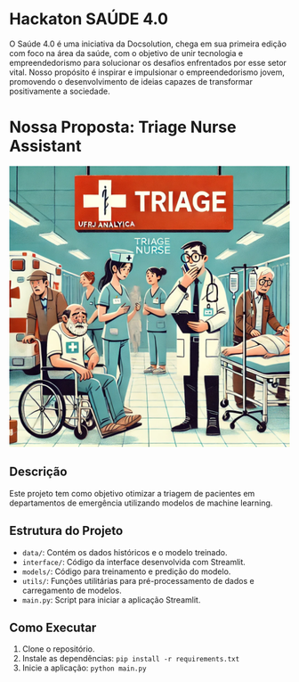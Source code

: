 # Hackaton  SAÚDE 4.0


O Saúde 4.0 é uma iniciativa da Docsolution, chega em sua primeira edição com foco na área da saúde, com o objetivo de unir tecnologia e empreendedorismo para solucionar os desafios enfrentados por esse setor vital.
Nosso propósito é inspirar e impulsionar o empreendedorismo jovem, promovendo o desenvolvimento de ideias capazes de transformar positivamente a sociedade.



# Nossa Proposta: Triage Nurse Assistant

![image.png](assets%2Fimages%2Fimage.png)

## Descrição

Este projeto tem como objetivo otimizar a triagem de pacientes em departamentos de emergência utilizando modelos de machine learning.

## Estrutura do Projeto

- `data/`: Contém os dados históricos e o modelo treinado.
- `interface/`: Código da interface desenvolvida com Streamlit.
- `models/`: Código para treinamento e predição do modelo.
- `utils/`: Funções utilitárias para pré-processamento de dados e carregamento de modelos.
- `main.py`: Script para iniciar a aplicação Streamlit.

## Como Executar

1. Clone o repositório.
2. Instale as dependências: `pip install -r requirements.txt`
3. Inicie a aplicação: `python main.py`
